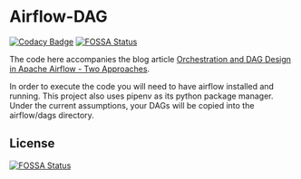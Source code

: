 <!--
# Copyright © 2019 Hashmap, Inc
#
# Licensed under the Apache License, Version 2.0 (the "License");
# you may not use this file except in compliance with the License.
# You may obtain a copy of the License at
#
#     http://www.apache.org/licenses/LICENSE-2.0
#
# Unless required by applicable law or agreed to in writing, software
# distributed under the License is distributed on an "AS IS" BASIS,
# WITHOUT WARRANTIES OR CONDITIONS OF ANY KIND, either express or implied.
# See the License for the specific language governing permissions and
# limitations under the License.
-->

# Airflow-DAG
[![Codacy Badge](https://api.codacy.com/project/badge/Grade/d1e66f99bfe54af98fbb6766de9973ab)](https://app.codacy.com/app/Hashmap/Airflow-DAG?utm_source=github.com&utm_medium=referral&utm_content=hashmapinc/Airflow-DAG&utm_campaign=Badge_Grade_Dashboard)
[![FOSSA Status](https://app.fossa.io/api/projects/git%2Bgithub.com%2Fhashmapinc%2FAirflow-DAG.svg?type=shield)](https://app.fossa.io/projects/git%2Bgithub.com%2Fhashmapinc%2FAirflow-DAG?ref=badge_shield)


The code here accompanies the blog article [Orchestration and DAG Design in Apache Airflow - Two Approaches](https://medium.com/hashmapinc/orchestration-and-dag-design-in-apache-airflow-two-approaches-35edd3eaf7c0). 

In order to execute the code you will need to have airflow installed and running. This project also uses
pipenv as its python package manager. Under the current assumptions, your DAGs will be copied into the airflow/dags directory.




## License
[![FOSSA Status](https://app.fossa.io/api/projects/git%2Bgithub.com%2Fhashmapinc%2FAirflow-DAG.svg?type=large)](https://app.fossa.io/projects/git%2Bgithub.com%2Fhashmapinc%2FAirflow-DAG?ref=badge_large)